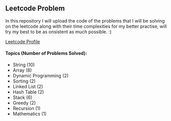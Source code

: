 
## Leetcode Problem

In this repository I will upload the code of the problems that I will be solving on the leetcode along with their time complexities for my better practise, will try my best to be as onsistent as much possible. :)

<a href="https://leetcode.com/prabhxs/">Leetcode Profile </a>

#### Topics (Number of Problems Solved):
- String (10)
- Array (8)
- Dynamic Programming (2)
- Sorting (2)
- Linked List (2)
- Hash Table (2)
- Stack (6)
- Greedy (2)
- Recursion (1)
- Mathematics (1)
